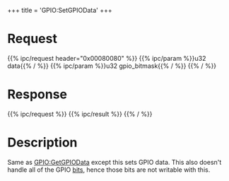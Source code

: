 +++
title = 'GPIO:SetGPIOData'
+++

# Request

{{% ipc/request header="0x00080080" %}}
{{% ipc/param %}}u32 data{{% / %}}
{{% ipc/param %}}u32 gpio_bitmask{{% / %}}
{{% / %}}

# Response

{{% ipc/request %}}
{{% ipc/result %}}
{{% / %}}

# Description

Same as [GPIO:GetGPIOData](GPIO:GetGPIOData "wikilink") except this sets GPIO data. This also doesn't handle all of the GPIO [bits](GPIO_Services "wikilink"), hence those bits are not writable with this.
